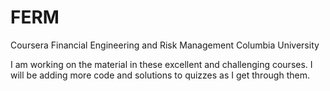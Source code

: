 # FERM
Coursera Financial Engineering and Risk Management Columbia University

I am working on the material in these excellent and challenging courses. 
I will be adding more code and solutions to quizzes as I get through them.
